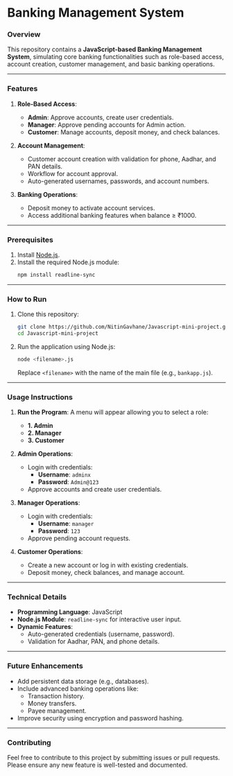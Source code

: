 # **Banking Management System**

### **Overview**
This repository contains a **JavaScript-based Banking Management System**, simulating core banking functionalities such as role-based access, account creation, customer management, and basic banking operations.

---

### **Features**
1. **Role-Based Access**:
   - **Admin**: Approve accounts, create user credentials.
   - **Manager**: Approve pending accounts for Admin action.
   - **Customer**: Manage accounts, deposit money, and check balances.

2. **Account Management**:
   - Customer account creation with validation for phone, Aadhar, and PAN details.
   - Workflow for account approval.
   - Auto-generated usernames, passwords, and account numbers.

3. **Banking Operations**:
   - Deposit money to activate account services.
   - Access additional banking features when balance ≥ ₹1000.

---

### **Prerequisites**
1. Install [Node.js](https://nodejs.org/).
2. Install the required Node.js module:
   ```bash
   npm install readline-sync
   ```

---

### **How to Run**
1. Clone this repository:
   ```bash
   git clone https://github.com/NitinGavhane/Javascript-mini-project.git
   cd Javascript-mini-project
   ```

2. Run the application using Node.js:
   ```bash
   node <filename>.js
   ```
   Replace `<filename>` with the name of the main file (e.g., `bankapp.js`).

---

### **Usage Instructions**
1. **Run the Program**: A menu will appear allowing you to select a role:
   - **1. Admin**
   - **2. Manager**
   - **3. Customer**

2. **Admin Operations**:
   - Login with credentials:
     - **Username**: `adminx`
     - **Password**: `Admin@123`
   - Approve accounts and create user credentials.

3. **Manager Operations**:
   - Login with credentials:
     - **Username**: `manager`
     - **Password**: `123`
   - Approve pending account requests.

4. **Customer Operations**:
   - Create a new account or log in with existing credentials.
   - Deposit money, check balances, and manage account.

---

### **Technical Details**
- **Programming Language**: JavaScript
- **Node.js Module**: `readline-sync` for interactive user input.
- **Dynamic Features**:
  - Auto-generated credentials (username, password).
  - Validation for Aadhar, PAN, and phone details.

---

### **Future Enhancements**
- Add persistent data storage (e.g., databases).
- Include advanced banking operations like:
  - Transaction history.
  - Money transfers.
  - Payee management.
- Improve security using encryption and password hashing.

---

### **Contributing**
Feel free to contribute to this project by submitting issues or pull requests. Please ensure any new feature is well-tested and documented.

